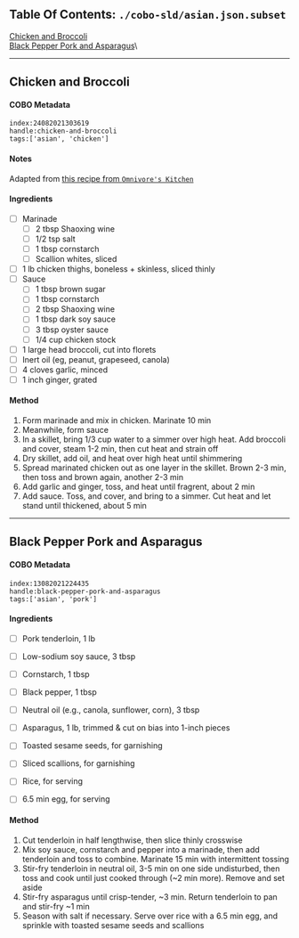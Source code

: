 ## Table Of Contents: ```./cobo-sld/asian.json.subset```

[Chicken and Broccoli](#chicken-and-broccoli)\
[Black Pepper Pork and Asparagus](#black-pepper-pork-and-asparagus)\


 ___ 
## Chicken and Broccoli

#### COBO Metadata
```
index:24082021303619
handle:chicken-and-broccoli
tags:['asian', 'chicken']
```

#### Notes
Adapted from [this recipe from `Omnivore's Kitchen`](https://omnivorescookbook.com/chicken-and-broccoli/)

#### Ingredients
 - [ ] Marinade
   - [ ] 2 tbsp Shaoxing wine
   - [ ] 1/2 tsp salt
   - [ ] 1 tbsp cornstarch
   - [ ] Scallion whites, sliced
 - [ ] 1 lb chicken thighs, boneless + skinless, sliced thinly
 - [ ] Sauce
   - [ ] 1 tbsp brown sugar
   - [ ] 1 tbsp cornstarch
   - [ ] 2 tbsp Shaoxing wine
   - [ ] 1 tbsp dark soy sauce
   - [ ] 3 tbsp oyster sauce
   - [ ] 1/4 cup chicken stock
 - [ ] 1 large head broccoli, cut into florets
 - [ ] Inert oil (eg, peanut, grapeseed, canola)
 - [ ] 4 cloves garlic, minced
 - [ ] 1 inch ginger, grated

#### Method
1. Form marinade and mix in chicken. Marinate 10 min
2. Meanwhile, form sauce
3. In a skillet, bring 1/3 cup water to a simmer over high heat. Add broccoli and cover, steam 1-2 min, then cut heat and strain off
4. Dry skillet, add oil, and heat over high heat until shimmering
5. Spread marinated chicken out as one layer in the skillet. Brown 2-3 min, then toss and brown again, another 2-3 min
6. Add garlic and ginger, toss, and heat until fragrent, about 2 min
7. Add sauce. Toss, and cover, and bring to a simmer. Cut heat and let stand until thickened, about 5 min




 ___ 
## Black Pepper Pork and Asparagus

#### COBO Metadata
```
index:13082021224435
handle:black-pepper-pork-and-asparagus
tags:['asian', 'pork']
```

#### Ingredients
 - [ ] Pork tenderloin, 1 lb
 - [ ] Low-sodium soy sauce, 3 tbsp
 - [ ] Cornstarch, 1 tbsp
 - [ ] Black pepper, 1 tbsp
 - [ ] Neutral oil (e.g., canola, sunflower, corn), 3 tbsp
 - [ ] Asparagus, 1 lb, trimmed & cut on bias into 1-inch pieces
 - [ ] Toasted sesame seeds, for garnishing
 - [ ] Sliced scallions, for garnishing
 - [ ] Rice, for serving
 - [ ] 6.5 min egg, for serving





#### Method
1. Cut tenderloin in half lengthwise, then slice thinly crosswise
2. Mix soy sauce, cornstarch and pepper into a marinade, then add tenderloin and toss to combine. Marinate 15 min with intermittent tossing
3. Stir-fry tenderloin in neutral oil, 3-5 min on one side undisturbed, then toss and cook until just cooked through (~2 min more). Remove and set aside
4. Stir-fry asparagus until crisp-tender, ~3 min. Return tenderloin to pan and stir-fry ~1 min
5. Season with salt if necessary. Serve over rice with a 6.5 min egg, and sprinkle with toasted sesame seeds and scallions




